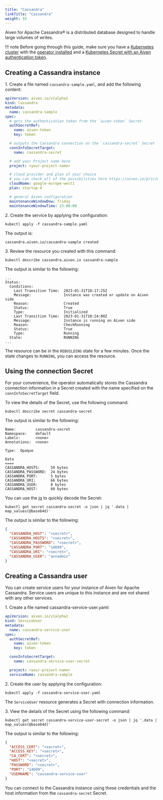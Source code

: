 ```yaml
---
title: "Cassandra"
linkTitle: "Cassandra"
weight: 55
---
```


Aiven for Apache Cassandra® is a distributed database designed to handle large volumes of writes.

!!! note 
    Before going through this guide, make sure you have a [Kubernetes cluster](../../installation/prerequisites/) with the [operator installed](../../installation/) and a [Kubernetes Secret with an Aiven authentication token](../../authentication/).

## Creating a Cassandra instance

1\. Create a file named `cassandra-sample.yaml`, and add the following content: 

```yaml
apiVersion: aiven.io/v1alpha1
kind: Cassandra
metadata:
  name: cassandra-sample
spec:
  # gets the authentication token from the `aiven-token` Secret
  authSecretRef:
    name: aiven-token
    key: token

  # outputs the Cassandra connection on the `cassandra-secret` Secret
  connInfoSecretTarget:
    name: cassandra-secret

  # add your Project name here
  project: <your-project-name>

  # cloud provider and plan of your choice
  # you can check all of the possibilities here https://aiven.io/pricing
  cloudName: google-europe-west1
  plan: startup-4

  # general Aiven configuration
  maintenanceWindowDow: friday
  maintenanceWindowTime: 23:00:00
```

2\. Create the service by applying the configuration:

```shell
kubectl apply -f cassandra-sample.yaml 
```

The output is:

```shell
cassandra.aiven.io/cassandra-sample created
```

3\. Review the resource you created with this command:

```shell
kubectl describe cassandra.aiven.io cassandra-sample
```

The output is similar to the following:

```shell
...
Status:
  Conditions:
    Last Transition Time:  2023-01-31T10:17:25Z
    Message:               Instance was created or update on Aiven side
    Reason:                Created
    Status:                True
    Type:                  Initialized
    Last Transition Time:  2023-01-31T10:24:00Z
    Message:               Instance is running on Aiven side
    Reason:                CheckRunning
    Status:                True
    Type:                  Running
  State:                   RUNNING
...
```

The resource can be in the `REBUILDING` state for a few minutes. Once the state changes to `RUNNING`, you can access the resource.

## Using the connection Secret

For your convenience, the operator automatically stores the Cassandra connection information in a Secret created with the
name specified on the `connInfoSecretTarget` field.

To view the details of the Secret, use the following command:

```shell
kubectl describe secret cassandra-secret 
```

The output is similar to the following:

```shell
Name:         cassandra-secret
Namespace:    default
Labels:       <none>
Annotations:  <none>

Type:  Opaque

Data
====
CASSANDRA_HOSTS:     59 bytes
CASSANDRA_PASSWORD:  24 bytes
CASSANDRA_PORT:      5 bytes
CASSANDRA_URI:       66 bytes
CASSANDRA_USER:      8 bytes
CASSANDRA_HOST:      60 bytes
```

You can use the [jq](https://github.com/stedolan/jq) to quickly decode the Secret:

```shell
kubectl get secret cassandra-secret -o json | jq '.data | map_values(@base64d)'
```

The output is similar to the following:

```json
{
  "CASSANDRA_HOST": "<secret>",
  "CASSANDRA_HOSTS": "<secret>",
  "CASSANDRA_PASSWORD": "<secret>",
  "CASSANDRA_PORT": "14609",
  "CASSANDRA_URI": "<secret>",
  "CASSANDRA_USER": "avnadmin"
}

```

## Creating a Cassandra user

You can create service users for your instance of Aiven for Apache Cassandra. Service users are unique to this instance and are not shared with any other services.

1\. Create a file named cassandra-service-user.yaml:

```yaml
apiVersion: aiven.io/v1alpha1
kind: ServiceUser
metadata:
  name: cassandra-service-user
spec:
  authSecretRef:
    name: aiven-token
    key: token

  connInfoSecretTarget:
    name: cassandra-service-user-secret

  project: <your-project-name>
  serviceName: cassandra-sample
```

2\. Create the user by applying the configuration:

```shell
kubectl apply -f cassandra-service-user.yaml
```

The `ServiceUser` resource generates a Secret with connection information. 

3\. View the details of the Secret using the following command:

```shell
kubectl get secret cassandra-service-user-secret -o json | jq '.data | map_values(@base64d)'
```

The output is similar to the following:

```json
{
  "ACCESS_CERT": "<secret>",
  "ACCESS_KEY": "<secret>",
  "CA_CERT": "<secret>",
  "HOST": "<secret>",
  "PASSWORD": "<secret>",
  "PORT": "14609",
  "USERNAME": "cassandra-service-user"
}
```

You can connect to the Cassandra instance using these credentials and the host information from the `cassandra-secret` Secret.
